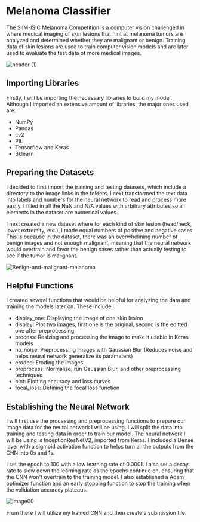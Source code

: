 # Melanoma Classifier
The SIIM-ISIC Melanoma Competition is a computer vision challenged in where medical imaging of skin lesions that hint at melanoma tumors are analyzed and determined whether they are malignant or benign. Training data of skin lesions are used to train computer vision models and are later used to evaluate the test data of more medical images. 

![header (1)](https://user-images.githubusercontent.com/69808907/132391141-6cdc6216-27f3-4994-be63-f3eccc9cc00e.png)

## Importing Libraries
Firstly, I will be importing the necessary libraries to build my model. Although I imported an extensive amount of libraries, the major ones used are:
- NumPy
- Pandas
- cv2
- PIL
- Tensorflow and Keras
- Sklearn

## Preparing the Datasets
I decided to first import the training and testing datasets, which include a directory to the image links in the folders. I next transformed the text data into labels and numbers for the neural network to read and process more easily. I filled in all the NaN and N/A values with arbitrary attributes so all elements in the dataset are numerical values. 

I next created a new dataset where for each kind of skin lesion (head/neck, lower extremity, etc.), I made equal numbers of positive and negative cases. This is because in the dataset, there was an overwhelming number of benign images and not enough malignant, meaning that the neural network would overtrain and favor the benign cases rather than actually testing to see if the tumor is malignant. 

![Benign-and-malignant-melanoma](https://user-images.githubusercontent.com/69808907/132392306-14c2b86d-5f3b-43d6-8813-4fbe068215ed.png)

## Helpful Functions
I created several functions that would be helpful for analyzing the data and training the models later on. These include:
- display_one: Displaying the image of one skin lesion
- display: Plot two images, first one is the original, second is the editted one after preprocessing
- process: Resizing and processing the image to make it usable in Keras models
- no_noise: Preprocessing images with Gaussian Blur (Reduces noise and helps neural network generalize its parameters)
- eroded: Eroding the images
- preprocess: Normalize, run Gaussian Blur, and other preprocessing techniques
- plot: Plotting accuracy and loss curves
- focal_loss: Defining the focal loss function

## Establishing the Neural Network
I will first use the processing and preprocessing functions to prepare our image data for the neural network I will be using. I will split the data into training and testing data in order to train our model. The neural network I will be using is InceptionResNetV2, imported from Keras. I included a Dense layer with a sigmoid activation function to helps turn all the outputs from the CNN into 0s and 1s. 

I set the epoch to 100 with a low learning rate of 0.0001. I also set a decay rate to slow down the learning rate as the epochs continue on, ensuring that the CNN won't overtrain to the training model. I also established a Adam optimizer function and an early stopping function to stop the training when the validation accuracy plateaus. 

![image00](https://user-images.githubusercontent.com/69808907/132393687-26fa4b78-49c5-4fc6-82a9-7ff2af404da4.png)

From there I will utilize my trained CNN and then create a submission file.
